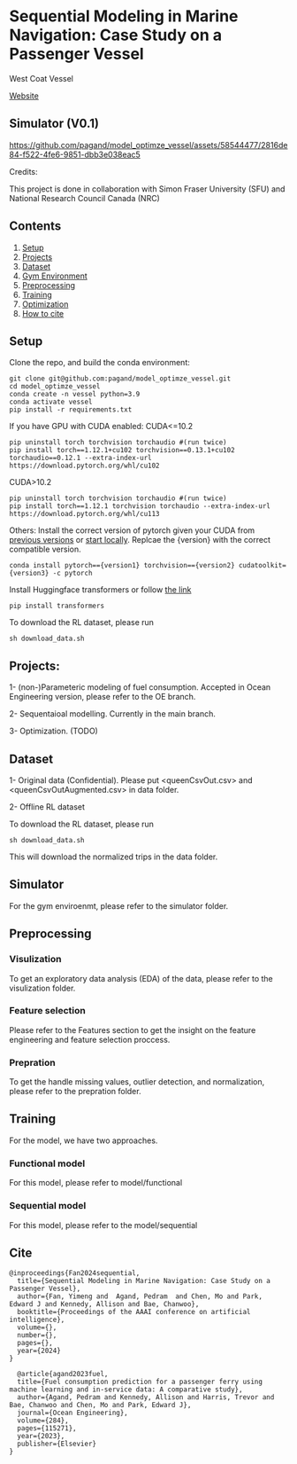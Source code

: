 # Sequential Modeling in Marine Navigation: Case Study on a Passenger Vessel
West Coat Vessel

[Website](https://upaspro.com/sequential-modeling-in-marine-navigation/)

## Simulator (V0.1)

https://github.com/pagand/model_optimze_vessel/assets/58544477/2816de84-f522-4fe6-9851-dbb3e038eac5



Credits:

This project is done in collaboration with Simon Fraser University (SFU) and National Research Council Canada (NRC)

## Contents
1. [Setup](#setup)
2. [Projects](#projects)
3. [Dataset](#dataset)
4. [Gym Environment](#simulator)
5. [Preprocessing](#preprocessing)
6. [Training](#training)
7. [Optimization](#optimization)
8. [How to cite](#cite)

## Setup
Clone the repo, and build the conda environment:

```Shell
git clone git@github.com:pagand/model_optimze_vessel.git
cd model_optimze_vessel
conda create -n vessel python=3.9
conda activate vessel
pip install -r requirements.txt
```

If you have GPU with CUDA enabled:
CUDA<=10.2
```Shell
pip uninstall torch torchvision torchaudio #(run twice)
pip install torch==1.12.1+cu102 torchvision==0.13.1+cu102 torchaudio==0.12.1 --extra-index-url https://download.pytorch.org/whl/cu102
```

CUDA>10.2
```Shell
pip uninstall torch torchvision torchaudio #(run twice)
pip install torch==1.12.1 torchvision torchaudio --extra-index-url https://download.pytorch.org/whl/cu113
```

Others:
Install the correct version of pytorch given your CUDA from [previous versions](https://pytorch.org/get-started/previous-versions/) or [start locally](https://pytorch.org/get-started/locally/). Replcae the {version} with the correct compatible version.
```Shell
conda install pytorch=={version1} torchvision=={version2} cudatoolkit={version3} -c pytorch
```

Install Huggingface transformers or follow [the link](https://huggingface.co/docs/transformers/installation)

```Shell
pip install transformers
```

To download the RL dataset, please run
```Shell
sh download_data.sh
```

## Projects:

1- (non-)Parameteric modeling of fuel consumption. Accepted in  Ocean Engineering version, please refer to the OE branch.

2- Sequentaioal modelling. Currently in the main branch.

3- Optimization. (TODO)


## Dataset
1- Original data (Confidential). Please put <queenCsvOut.csv> and <queenCsvOutAugmented.csv> in data folder.

2- Offline RL dataset

To download the RL dataset, please run
```Shell
sh download_data.sh
```

This will download the normalized trips in the data folder.


## Simulator
For the gym enviroenmt, please refer to the simulator folder.

## Preprocessing

### Visulization
To get an exploratory data analysis (EDA) of the data, please refer to the visulization folder. 

### Feature selection
Please refer to the Features section to get the insight on the feature engineering and feature selection proccess.

### Prepration
To get the handle missing values, outlier detection, and normalization, please refer to the prepration folder. 



## Training
For the model, we have two approaches.

### Functional model
For this model, please refer to model/functional

### Sequential model
For this model, please refer to the model/sequential

## Cite

```
@inproceedings{Fan2024sequential,
  title={Sequential Modeling in Marine Navigation: Case Study on a Passenger Vessel},
  author={Fan, Yimeng and  Agand, Pedram  and Chen, Mo and Park, Edward J and Kennedy, Allison and Bae, Chanwoo},
  booktitle={Proceedings of the AAAI conference on artificial intelligence},
  volume={},
  number={},
  pages={},
  year={2024}
}

  @article{agand2023fuel,
  title={Fuel consumption prediction for a passenger ferry using machine learning and in-service data: A comparative study},
  author={Agand, Pedram and Kennedy, Allison and Harris, Trevor and Bae, Chanwoo and Chen, Mo and Park, Edward J},
  journal={Ocean Engineering},
  volume={284},
  pages={115271},
  year={2023},
  publisher={Elsevier}
}
```


